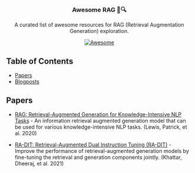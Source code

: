 <p align="center">
<p align="center">
<h3 align="center">Awesome RAG 📄🔍</h3>
<p align="center">
  A curated list of awesome resources for RAG (Retrieval Augmentation Generation) exploration.
</p>
<p align="center">
  <a href="https://github.com/sindresorhus/awesome">
    <img alt="Awesome" src="https://cdn.rawgit.com/sindresorhus/awesome/d7305f38d29fed78fa85652e3a63e154dd8e8829/media/badge.svg">
  </a>
</p>
</p>

## Table of Contents

- [Papers](#papers)
- [Blogposts](#blogs)

## Papers

- [RAG: Retrieval-Augmented Generation for Knowledge-Intensive NLP Tasks](./papers/rag.md) - An information retrieval augmented generation model that can be used for various knowledge-intensive NLP tasks. (Lewis, Patrick, et al. 2020)

- [RA-DIT: Retrieval-Augmented Dual Instruction Tuning (RA-DIT)](./papers/ra-dit.md) - Improve the performance of retrieval-augmented generation models by fine-tuning the retrieval and generation components jointly. (Khattar, Dheeraj, et al. 2021)